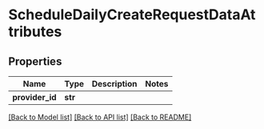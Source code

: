 # ScheduleDailyCreateRequestDataAttributes

## Properties
Name | Type | Description | Notes
------------ | ------------- | ------------- | -------------
**provider_id** | **str** |  | 

[[Back to Model list]](../README.md#documentation-for-models) [[Back to API list]](../README.md#documentation-for-api-endpoints) [[Back to README]](../README.md)


